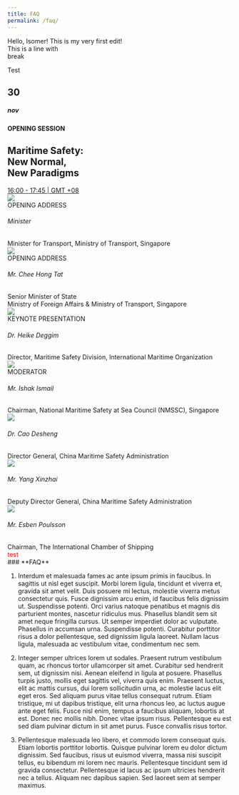 ```yaml
---
title: FAQ
permalink: /faq/
---
```

Hello, Isomer! This is my very first edit!<br>
This is a line with 
<br> break

<div id="test">Test</div>
<div class="row h-100">
  <div class="col-md-2 bg-session">
    <div class="col-12 text-date">
      <h2>30</h2>
      <h5>nov</h5>
    </div>
  </div>
  <div class="col-md-10 bg-light">
    <div class="session-container">
      <h4>OPENING SESSION</h4>
      <div class="mb-0 hero-bg-session-item sess1">
        <div class="session-text">
          <h2>Maritime Safety: <br>New Normal, <br>New Paradigms</h2>
          <a href="/events/programs#tab-30-November-2020" target="_blank" rel="noopener" class="btn btn-outline-warning">16:00 - 17:45 | GMT +08</a></div>
        </div>
        <div class="pt-4">
          <div class="row"></div>
          <div class="row">
            <div class="col-lg-6 mb-3">
              <div class="row d-none">
                <div class="col-5"><img src="https://i.levelupp.com/safetyatseaweek/Profile_Sihouette.png" class="img-fluid"></div>
                <div class="col-7 txt-session">
                  <div class="text-small">OPENING ADDRESS</div>
                  <h6 class="">Minister</h6>
                  <div class="text-small">Minister for Transport, Ministry of Transport, Singapore</div>
                </div>
              </div>
            </div>
            <div class="col-lg-6 mb-3"></div>
            <div class="col-lg-6 mb-3">
              <div class="row">
                <div class="col-5"><img src="https://i.levelupp.com/safetyatseaweek/CheeHongTat.jpg" class="img-fluid"></div>
                <div class="col-7 txt-session">
                  <div class="text-small">OPENING ADDRESS</div>
                  <h6 class="">Mr. Chee Hong Tat</h6>
                  <div class="text-small">Senior Minister of State<br>Ministry of Foreign Affairs &amp; Ministry of Transport, Singapore</div>
                </div>
              </div>
            </div>
            <div class="col-lg-6 mb-3">
              <div class="row">
                <div class="col-5"><img src="https://i.levelupp.com/safetyatseaweek/Heike_Deggim1.jpg" class="img-fluid"></div>
                <div class="col-7 txt-session">
                  <div class="text-small">KEYNOTE PRESENTATION</div>
                  <h6>Dr. Heike Deggim</h6>
                  <div class="text-small">Director, Maritime Safety Division, International Maritime Organization</div>
                </div>
              </div>
            </div>
            <div class="col-lg-6 mb-3">
              <div class="row">
                <div class="col-5"><img src="https://i.levelupp.com/safetyatseaweek/Ishak_Ismail1.jpg" class="img-fluid"></div>
                <div class="col-7 txt-session">
                  <div class="text-small">MODERATOR</div>
                  <h6>Mr. Ishak Ismail</h6>
                  <div class="text-small">Chairman, National Maritime Safety at Sea Council (NMSSC), Singapore</div>
                </div>
              </div>
            </div>
            <div class="col-lg-6 mb-3">
              <div class="row">
                <div class="col-5"><img src="https://i.levelupp.com/safetyatseaweek/CaoDesheng.jpg" class="img-fluid"></div>
                <div class="col-7 txt-session">
                  <h6 class="">Dr. Cao Desheng</h6>
                  <div class="text-small">Director General, China Maritime Safety Administration</div>
                </div>
              </div>
            </div>
            <div class="col-lg-6 mb-3">
              <div class="row">
                <div class="col-5"><img src="https://i.levelupp.com/safetyatseaweek/YangXinzhai.jpg" class="img-fluid"></div>
                <div class="col-7 txt-session">
                  <h6 class="">Mr. Yang Xinzhai</h6>
                  <div class="text-small">Deputy Director General, China Maritime Safety Administration</div>
                </div>
              </div>
            </div>
            <div class="col-lg-6 mb-3">
              <div class="row">
                <div class="col-5"><img src="https://i.levelupp.com/safetyatseaweek/Esben_Poulsson1.jpg" class="img-fluid"></div>
                <div class="col-7 txt-session">
                  <h6>Mr. Esben Poulsson</h6>
                  <div class="text-small">Chairman, The International Chamber of Shipping</div>
                </div>
              </div>
            </div>
          </div>
        </div>
      </div>
    </div>
  </div>
</div>
<div class="test">test</div>
<style>.test{color:red;} .bp-section-pagetitle{display:none;}</style>
### **FAQ**

1. Interdum et malesuada fames ac ante ipsum primis in faucibus. In sagittis ut nisl eget suscipit. Morbi lorem ligula, tincidunt et viverra et, gravida sit amet velit. Duis posuere mi lectus, molestie viverra metus consectetur quis. Fusce dignissim arcu enim, id faucibus felis dignissim ut. Suspendisse potenti. Orci varius natoque penatibus et magnis dis parturient montes, nascetur ridiculus mus. Phasellus blandit sem sit amet neque fringilla cursus. Ut semper imperdiet dolor ac vulputate. Phasellus in accumsan urna. Suspendisse potenti. Curabitur porttitor risus a dolor pellentesque, sed dignissim ligula laoreet. Nullam lacus ligula, malesuada ac vestibulum vitae, condimentum nec sem.

2. Integer semper ultrices lorem ut sodales. Praesent rutrum vestibulum quam, ac rhoncus tortor ullamcorper sit amet. Curabitur sed hendrerit sem, ut dignissim nisi. Aenean eleifend in ligula at posuere. Phasellus turpis justo, mollis eget sagittis vel, viverra quis enim. Praesent luctus, elit ac mattis cursus, dui lorem sollicitudin urna, ac molestie lacus elit eget eros. Sed aliquam purus vitae tellus consequat rutrum. Etiam tristique, mi ut dapibus tristique, elit urna rhoncus leo, ac luctus augue ante eget felis. Fusce nisl enim, tempus a faucibus aliquam, lobortis at est. Donec nec mollis nibh. Donec vitae ipsum risus. Pellentesque eu est sed diam pulvinar dictum in sit amet purus. Fusce convallis risus tortor.

3. Pellentesque malesuada leo libero, et commodo lorem consequat quis. Etiam lobortis porttitor lobortis. Quisque pulvinar lorem eu dolor dictum dignissim. Sed faucibus, risus ut euismod viverra, massa nisi suscipit tellus, eu bibendum mi lorem nec mauris. Pellentesque tincidunt sem id gravida consectetur. Pellentesque id lacus ac ipsum ultricies hendrerit nec a tellus. Aliquam nec dapibus sapien. Sed laoreet sem at semper maximus.
